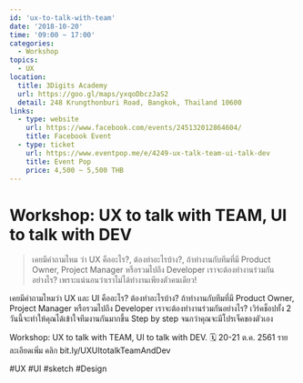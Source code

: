 ```yaml
---
id: 'ux-to-talk-with-team'
date: '2018-10-20'
time: '09:00 ~ 17:00'
categories:
  - Workshop
topics:
  - UX
location:
  title: 3Digits Academy
  url: https://goo.gl/maps/yxqoDbczJaS2
  detail: 248 Krungthonburi Road, Bangkok, Thailand 10600
links:
  - type: website
    url: https://www.facebook.com/events/245132012864604/
    title: Facebook Event
  - type: ticket
    url: https://www.eventpop.me/e/4249-ux-talk-team-ui-talk-dev
    title: Event Pop
    price: 4,500 ~ 5,500 THB
---
```


# Workshop: UX to talk with TEAM, UI to talk with DEV

> เคยมีคำถามไหม ว่า UX คืออะไร?, ต้องทำอะไรบ้าง?, ถ้าทำงานกับทีมที่มี Product Owner, Project Manager หรือรวมไปถึง Developer เราจะต้องทำงานร่วมกันอย่างไร? เพราะแน่นอนว่าเราไม่ได้ทำงานเพียงตัวคนเดียว!

เคยมีคำถามไหมว่า UX และ UI คืออะไร? ต้องทำอะไรบ้าง? ถ้าทำงานกับทีมที่มี Product Owner, Project Manager หรือรวมไปถึง Developer เราจะต้องทำงานร่วมกันอย่างไร? เวิร์คช็อปทั้ง 2 วันนี้จะทำให้คุณได้เข้าใจทีมงานกันมากขึ้น Step by step จนกว่าคุณจะมีโปรเจ็คของตัวเอง

Workshop: UX to talk with TEAM, UI to talk with DEV.
🗓 20-21 ต.ค. 2561 รายละเอียดเพิ่ม คลิก bit.ly/UXUItotalkTeamAndDev

#UX #UI #sketch #Design